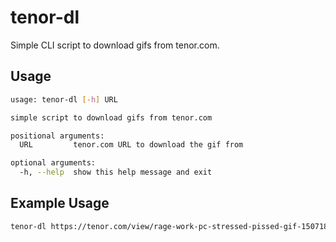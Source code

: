 # tenor-dl

Simple CLI script to download gifs from tenor.com.

## Usage

```bash
usage: tenor-dl [-h] URL

simple script to download gifs from tenor.com

positional arguments:
  URL         tenor.com URL to download the gif from

optional arguments:
  -h, --help  show this help message and exit
```

## Example Usage

```bash
tenor-dl https://tenor.com/view/rage-work-pc-stressed-pissed-gif-15071896
```
